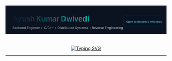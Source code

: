 <h1 align="center">
  <!-- Banner -->
  <p align="center">
    <img src="assets/banner.svg" alt="Ayush — Backend Engineer" />
  </p>
</h1>

<!-- Typing animation intro -->
<p align="center">
  <a href="https://github.com/ayushd785">
    <img src="https://readme-typing-svg.herokuapp.com?font=Fira+Code&weight=600&size=24&duration=1500&pause=11500&color=0EA5A4&center=true&vCenter=true&width=700&height=60&lines=Building......" alt="Typing SVG" />
  </a>
</p>

---
